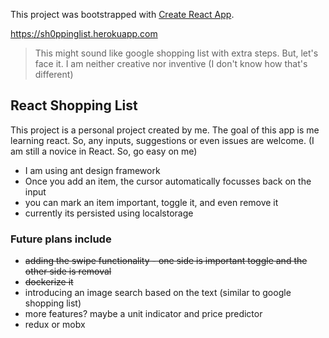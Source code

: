 This project was bootstrapped with [Create React App](https://github.com/facebook/create-react-app).

https://sh0ppinglist.herokuapp.com

> This might sound like google shopping list with extra steps.
> But, let's face it. I am neither creative nor inventive (I don't know how that's different)

## React Shopping List

This project is a personal project created by me. The goal of this app is me learning react. So, any inputs, suggestions or even issues are welcome. (I am still a novice in React. So, go easy on me)

- I am using ant design framework
- Once you add an item, the cursor automatically focusses back on the input
- you can mark an item important, toggle it, and even remove it
- currently its persisted using localstorage

### Future plans include

- ~~adding the swipe functionality - one side is important toggle and the other side is removal~~
- ~~dockerize it~~
- introducing an image search based on the text (similar to google shopping list)
- more features? maybe a unit indicator and price predictor
- redux or mobx
